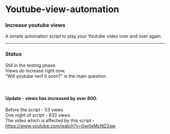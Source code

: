 # Youtube-view-automation

### Increase youtube views
A simple automation script to play your Youtube video over and over again.
<br>

---


### Status

Still in the testing phase.<br>
Views do increase right now.<br>
"Will youtube nerf it soon?" is the main question.<br>
<br>
<br>
#### Update - views has increased by over 800.
Before the script - 53 views<br>
One night of script - 833 views<br>
The video which is affected by this script - https://www.youtube.com/watch?v=Gw0eMcND2aw
<br>
